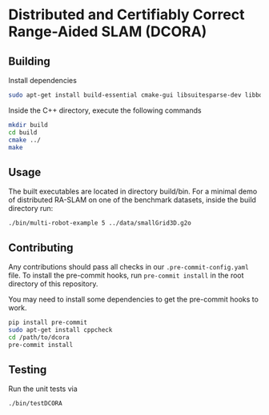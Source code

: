 # Distributed and Certifiably Correct Range-Aided SLAM (DCORA)


## Building

Install dependencies
```bash
sudo apt-get install build-essential cmake-gui libsuitesparse-dev libboost-all-dev libeigen3-dev libgoogle-glog-dev
```

Inside the C++ directory, execute the following commands
```bash
mkdir build
cd build
cmake ../
make
```

## Usage

The built executables are located in directory build/bin. For a minimal demo of distributed RA-SLAM on one of the benchmark datasets, inside the build directory run:
```
./bin/multi-robot-example 5 ../data/smallGrid3D.g2o
```

## Contributing

Any contributions should pass all checks in our `.pre-commit-config.yaml` file. To install the pre-commit hooks, run `pre-commit install` in the root directory of this repository.

You may need to install some dependencies to get the pre-commit hooks to work.

```bash
pip install pre-commit
sudo apt-get install cppcheck
cd /path/to/dcora
pre-commit install
```

## Testing

Run the unit tests via
```bash
./bin/testDCORA
```
